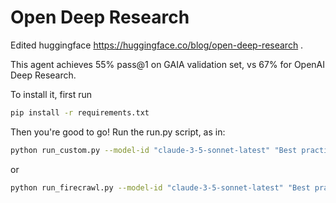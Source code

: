 # Open Deep Research

Edited huggingface https://huggingface.co/blog/open-deep-research .

This agent achieves 55% pass@1 on GAIA validation set, vs 67% for OpenAI Deep Research.

To install it, first run
```bash
pip install -r requirements.txt
```

Then you're good to go! Run the run.py script, as in:
```bash
python run_custom.py --model-id "claude-3-5-sonnet-latest" "Best practices to build AI agents"
```
or
```bash
python run_firecrawl.py --model-id "claude-3-5-sonnet-latest" "Best practices to build AI agents"
```
